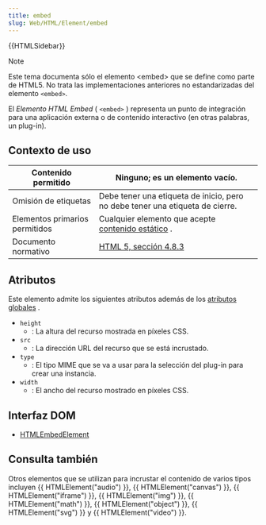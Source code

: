 ```yaml
---
title: embed
slug: Web/HTML/Element/embed
---
```


{{HTMLSidebar}}

> [!NOTE]
> Este tema documenta sólo el elemento \<embed> que se define como parte de HTML5. No trata las implementaciones anteriores no estandarizadas del elemento `<embed>`.

El _Elemento HTML Embed_ ( `<embed>` ) representa un punto de integración para una aplicación externa o de contenido interactivo (en otras palabras, un plug-in).

## Contexto de uso

| Contenido permitido            | Ninguno; es un elemento vacío.                                                                     |
| ------------------------------ | -------------------------------------------------------------------------------------------------- |
| Omisión de etiquetas           | Debe tener una etiqueta de inicio, pero no debe tener una etiqueta de cierre.                      |
| Elementos primarios permitidos | Cualquier elemento que acepte [contenido estático](/en-US/HTML/Content_categories#phrasing_content) . |
| Documento normativo            | [HTML 5, sección 4.8.3](https://www.w3.org/TR/html5/the-iframe-element.html#the-embed-element)      |

## Atributos

Este elemento admite los siguientes atributos además de los [atributos globales](/en-US/HTML/Global_attributes) .

- `height`
  - : La altura del recurso mostrada en píxeles CSS.
- `src`
  - : La dirección URL del recurso que se está incrustado.
- `type`
  - : El tipo MIME que se va a usar para la selección del plug-in para crear una instancia.
- `width`
  - : El ancho del recurso mostrado en píxeles CSS.

## Interfaz DOM

- [HTMLEmbedElement](/en-US/DOM/HTMLEmbedElement)

## Consulta también

Otros elementos que se utilizan para incrustar el contenido de varios tipos incluyen {{ HTMLElement("audio") }}, {{ HTMLElement("canvas") }}, {{ HTMLElement("iframe") }}, {{ HTMLElement("img") }}, {{ HTMLElement("math") }}, {{ HTMLElement("object") }}, {{ HTMLElement("svg") }} y {{ HTMLElement("video") }}.
